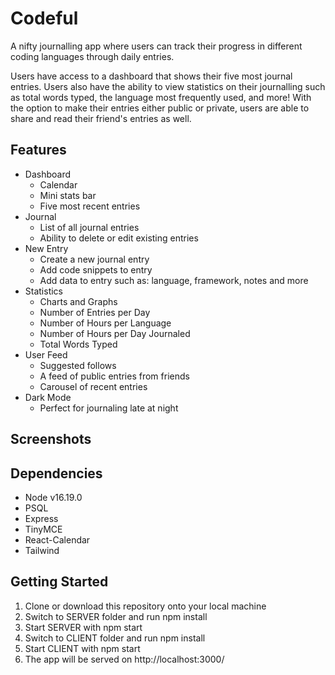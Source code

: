 # Codeful

A nifty journalling app where users can track their progress in different coding languages through daily entries.

Users have access to a dashboard that shows their five most journal entries. Users also have the ability to view statistics on their journalling such as total words typed, the language most frequently used, and more! With the option to make their entries either public or private, users are able to share and read their friend's entries as well.

## Features

- Dashboard
  - Calendar
  - Mini stats bar
  - Five most recent entries
- Journal
  - List of all journal entries
  - Ability to delete or edit existing entries
- New Entry
  - Create a new journal entry
  - Add code snippets to entry
  - Add data to entry such as: language, framework, notes and more
- Statistics
  - Charts and Graphs
  - Number of Entries per Day
  - Number of Hours per Language
  - Number of Hours per Day Journaled
  - Total Words Typed
- User Feed
  - Suggested follows
  - A feed of public entries from friends
  - Carousel of recent entries
- Dark Mode
  - Perfect for journaling late at night

## Screenshots

## Dependencies

- Node v16.19.0
- PSQL
- Express
- TinyMCE
- React-Calendar
- Tailwind

## Getting Started

1. Clone or download this repository onto your local machine
2. Switch to SERVER folder and run npm install
3. Start SERVER with npm start
4. Switch to CLIENT folder and run npm install
5. Start CLIENT with npm start
6. The app will be served on http://localhost:3000/
